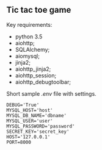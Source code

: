 ## Tic tac toe game

Key requirements:
- python 3.5
- aiohttp;
- SQLAlchemy;
- aiomysql;
- jinja2;
- aiohttp_jinja2;
- aiohttp_session;
- aiohttp_debugtoolbar;

Short sample *.env* file with settings.

```
DEBUG='True'
MYSQL_HOST='host'
MYSQL_DB_NAME='dbname'
MYSQL_USER='user'
MYSQL_PASSWORD='password'
SECRET_KEY='secret_key'
HOST='127.0.0.1'
PORT=8000
```

